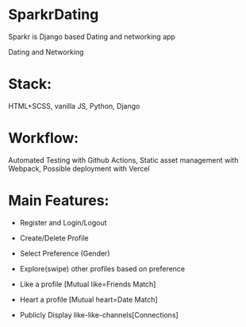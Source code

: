 # SparkrDating

Sparkr is Django based Dating and networking app

Dating and Networking

# Stack:

HTML+SCSS, vanilla JS, Python, Django

# Workflow:

Automated Testing with Github Actions, Static asset management with Webpack, Possible deployment with Vercel

# Main Features:

- Register and Login/Logout
- Create/Delete Profile

- Select Preference (Gender)
- Explore(swipe) other profiles based on preference

- Like a profile [Mutual like=Friends Match]
- Heart a profile [Mutual heart=Date Match]

- Publicly Display like-like-channels[Connections]
